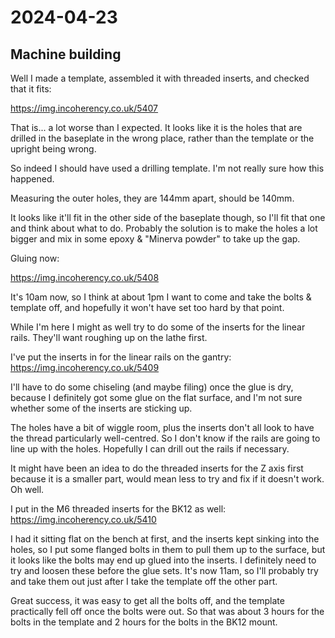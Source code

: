 # 2024-04-23

## Machine building

Well I made a template, assembled it with threaded inserts, and checked that it fits:

https://img.incoherency.co.uk/5407

That is... a lot worse than I expected. It looks like it is the holes that are drilled
in the baseplate in the wrong place, rather than the template or the upright being wrong.

So indeed I should have used a drilling template. I'm not really sure how this happened.

Measuring the outer holes, they are 144mm apart, should be 140mm.

It looks like it'll fit in the other side of the baseplate though, so I'll fit that one
and think about what to do. Probably the solution is to make the holes a lot bigger and mix
in some epoxy & "Minerva powder" to take up the gap.

Gluing now:

https://img.incoherency.co.uk/5408

It's 10am now, so I think at about 1pm I want to come and take the bolts & template off, and
hopefully it won't have set too hard by that point.

While I'm here I might as well try to do some of the inserts for the linear rails. They'll
want roughing up on the lathe first.

I've put the inserts in for the linear rails on the gantry: https://img.incoherency.co.uk/5409

I'll have to do some chiseling (and maybe filing) once the glue is dry, because I definitely
got some glue on the flat surface, and I'm not sure whether some of the inserts are sticking up.

The holes have a bit of wiggle room, plus the inserts don't all look to have the thread
particularly well-centred. So I don't know if the rails are going to line up with the holes.
Hopefully I can drill out the rails if necessary.

It might have been an idea to do the threaded inserts for the Z axis first because it is a
smaller part, would mean less to try and fix if it doesn't work. Oh well.

I put in the M6 threaded inserts for the BK12 as well: https://img.incoherency.co.uk/5410

I had it sitting flat on the bench at first, and the inserts kept sinking into the holes,
so I put some flanged bolts in them to pull them up to the surface, but it looks like the
bolts may end up glued into the inserts. I definitely need to try and loosen these before
the glue sets. It's now 11am, so I'll probably try and take them out just after I take
the template off the other part.

Great success, it was easy to get all the bolts off, and the template practically fell off
once the bolts were out. So that was about 3 hours for the bolts in the template and 2 hours
for the bolts in the BK12 mount.
